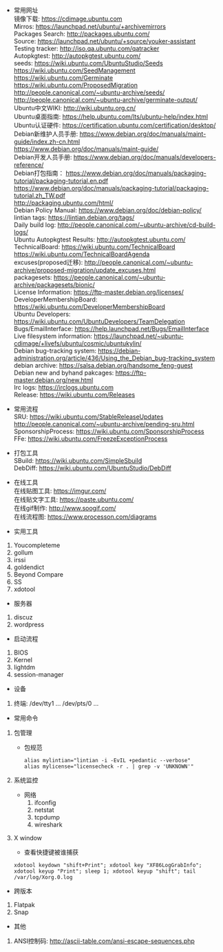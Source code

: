 * 常用网址  
  镜像下载:         https://cdimage.ubuntu.com  
  Mirros:          https://launchpad.net/ubuntu/+archivemirrors  
  Packages Search: http://packages.ubuntu.com/  
  Source:          https://launchpad.net/ubuntu/+source/youker-assistant  
  Testing tracker: http://iso.qa.ubuntu.com/qatracker  
  Autopkgtest: http://autopkgtest.ubuntu.com/  
  seeds:  https://wiki.ubuntu.com/UbuntuStudio/Seeds  
          https://wiki.ubuntu.com/SeedManagement  
          https://wiki.ubuntu.com/Germinate  
          https://wiki.ubuntu.com/ProposedMigration  
          http://people.canonical.com/~ubuntu-archive/seeds/  
          http://people.canonical.com/~ubuntu-archive/germinate-output/  
  Ubuntu中文WIKI:     http://wiki.ubuntu.org.cn/  
  Ubuntu桌面指南:     https://help.ubuntu.com/lts/ubuntu-help/index.html  
  Ubuntu认证硬件:     https://certification.ubuntu.com/certification/desktop/  
  Debian新维护人员手册: https://www.debian.org/doc/manuals/maint-guide/index.zh-cn.html  
                       https://www.debian.org/doc/manuals/maint-guide/  
  Debian开发人员手册: https://www.debian.org/doc/manuals/developers-reference/  
  Debian打包指南：    https://www.debian.org/doc/manuals/packaging-tutorial/packaging-tutorial.en.pdf  
                     https://www.debian.org/doc/manuals/packaging-tutorial/packaging-tutorial.zh_TW.pdf  
                     http://packaging.ubuntu.com/html/  
  Debian Policy Manual: https://www.debian.org/doc/debian-policy/  
  lintian tags:      https://lintian.debian.org/tags/  
  Daily build log:   http://people.canonical.com/~ubuntu-archive/cd-build-logs/  
  Ubuntu Autopkgtest Results:  http://autopkgtest.ubuntu.com/  
  TechnicalBoard:    https://wiki.ubuntu.com/TechnicalBoard  
                     https://wiki.ubuntu.com/TechnicalBoardAgenda  
  excuses(proposed迁移): http://people.canonical.com/~ubuntu-archive/proposed-migration/update_excuses.html  
  packagesets:        https://people.canonical.com/~ubuntu-archive/packagesets/bionic/  
  License Information: https://ftp-master.debian.org/licenses/  
  DeveloperMembershipBoard: https://wiki.ubuntu.com/DeveloperMembershipBoard  
  Ubuntu Developers: https://wiki.ubuntu.com/UbuntuDevelopers/TeamDelegation  
  Bugs/EmailInterface: https://help.launchpad.net/Bugs/EmailInterface  
  Live filesystem information: https://launchpad.net/~ubuntu-cdimage/+livefs/ubuntu/cosmic/ubuntukylin/  
  Debian bug-tracking system: https://debian-administration.org/article/436/Using_the_Debian_bug-tracking_system  
  debian archive:      https://salsa.debian.org/handsome_feng-guest  
  Debian new and byhand pakcages: https://ftp-master.debian.org/new.html  
  Irc logs:  https://irclogs.ubuntu.com  
  Release:   https://wiki.ubuntu.com/Releases  

* 常用流程  
  SRU:           https://wiki.ubuntu.com/StableReleaseUpdates  
                 http://people.canonical.com/~ubuntu-archive/pending-sru.html  
  SponsorshipProcess: https://wiki.ubuntu.com/SponsorshipProcess  
  FFe:           https://wiki.ubuntu.com/FreezeExceptionProcess  

* 打包工具  
  SBuild:         https://wiki.ubuntu.com/SimpleSbuild  
  DebDiff:        https://wiki.ubuntu.com/UbuntuStudio/DebDiff  

* 在线工具  
  在线贴图工具:    https://imgur.com/  
  在线贴文字工具:  https://paste.ubuntu.com/  
  在线gif制作:     http://www.soogif.com/  
  在线流程图:      https://www.processon.com/diagrams 

* 实用工具  
 1. Youcompleteme  
 2. gollum  
 3. irssi  
 4. goldendict
 5. Beyond Compare
 6. SS
 7. xdotool  

* 服务器  
 1. discuz  
 2. wordpress  

* 启动流程
 1. BIOS
 2. Kernel
 3. lightdm
 4. session-manager

* 设备
 1. 终端: /dev/tty1 ... /dev/pts/0 ...  

* 常用命令
 1. 包管理
    * 包规范
      ```
      alias mylintian="lintian -i -EvIL +pedantic --verbose"
      alias mylicense="licensecheck -r . | grep -v 'UNKNOWN'"
      ```

 2. 系统监控
    * 网络
      1. ifconfig
      2. netstat
      3. tcpdump
      4. wireshark

 3. X window

    - 查看快捷键被谁捕获

    ```shell
    xdotool keydown "shift+Print"; xdotool key "XF86LogGrabInfo"; xdotool keyup "Print"; sleep 1; xdotool keyup "shift"; tail /var/log/Xorg.0.log
    ```

* 跨版本

 1. Flatpak
 2. Snap

* 其他
 1. ANSI控制码: http://ascii-table.com/ansi-escape-sequences.php
